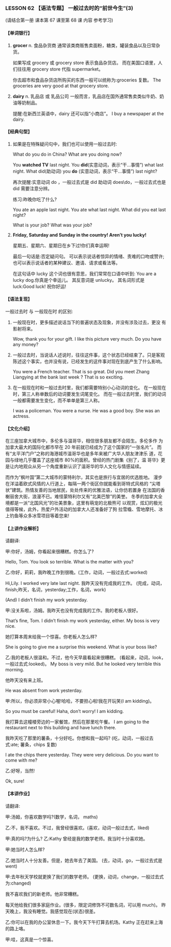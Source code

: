 ### LESSON 62 【语法专题】 一般过去时的“前世今生”(3)

(请结合第一册 课本第 67 课至第 68 课 内容 参考学习)

#### 【单词银行】

1. **grocer** n. 食品杂货商 通常该类商贩售卖面粉，糖类，罐装食品以及日常杂货。

   如果写成 grocery 或 grocery store 表示食品杂货店。 而在美国口语里，人们往往用 grocery store 代指 supermarket。

   你去超市和食品杂货店所购买的东西一般可以统称为:groceries 复数。 The groceries are very good at that grocery store.

2. **dairy** n. 乳品店 或 乳品公司 一般而言，乳品店在国外通常售卖类似牛奶、奶油等奶制品。

   提醒:在新西兰英语中，dairy 还可以指“小商店”。 I buy a newspaper at the dairy.

#### 【经典句型】

1. 如果是在特殊疑问句中，我们也可以使用一般过去时:

   What do you do in China? What are you doing now?

   You **watched TV** last night.
   You **did**(实意动词，表示“干...事情”) what last night.
   What did(助动词) you **do** (实意动词，表示“干...事情”) last night?

   再次提醒:实意动词 do ，一般过去式是 did 助动词 does\do，一般过去式也是 did 需要注意分辨。

   练习:昨晚你吃了什么?

   You ate an apple last night. You ate what last night. What did you eat last night?

   What is your job? What was your job?

2. **Friday, Saturday and Sunday in the country! Aren’t you lucky!**

   星期五、星期六、星期日在乡下过!你们真幸运啊!

   最后一句话是:否定疑问句。 可以表示说话者惊异的情绪、责难的口吻或赞许; 也可以表示说话者的某种建议、邀请、请求或看法等。

   在这句话中 lucky 这个词也很有意思，我们常常在口语中听到: You are a lucky dog.你真是个幸运儿。
   其反意词是 unlucky。
   其名词形式是 luck:Good luck! 祝你好运!

#### 【语法复现】

一般过去时 与 一般现在时 的区别:

1. 一般现在时，更多描述说话当下的普遍状态及现象，并没有涉及过去，更没 有影射将来。

   Wow, thank you for your gift. I like this picture very much. Do you have any money?

2. 一般过去时，当说话人述说时，往往这件事，这个状态已经结束了。只是客观陈述这个事实，也并没有说，已经发生的这件事对现在到底产生了什么影响。

   You were a French teacher. That is so great.
   Did you meet Zhang Liangying at the bank last week ? That is so exciting.

3. 在一般现在时和一般过去时里，我们都需要特别小心动词的变化。 在一般现在时，第三人称单数后的动词要发生词尾变化。 而在一般过去时里，我们的动词一般都需要发生变化，而不单单是第三人称。

   I was a policeman. You were a nurse. He was a good boy. She was an actress.

#### 【文化介绍】

在三座加拿大城市中，多伦多与温哥华，相信很多朋友都不会陌生。多伦多作 为加拿大最大的国际化都市早在 20 年前就已经成为了这个国家的“一张名片”。 而有“太平洋门户”之称的海港城市温哥华也是多年来被广大华人朋友津津乐 道，花园与绿地几乎覆盖了这座城市 80%的面积。曾经的热门剧集《别了，温 哥华》更是让内地观众从另一个角度重新认识了温哥华的华人文化与情感延续。

而作为“枫叶国”第二大城市的蒙特利尔，其实也是旅行与宜居的优选胜地。 漫步在洋溢着欧式风情的人行道上，每隔一两个街区你就能看到哥特式风格的 “尖塔状”建筑。热情友善的当地居民，处处传来的优雅法语，让你仿若置身 在法国的香榭丽舍大街，浪漫不已。难怪蒙特利尔又有“北美巴黎”的美誉。 冬季的加拿大全境都是一派“北国风光”的壮美景象，这里有萌宠的北极熊可 以观赏，炫幻的极光值得等候，此外，热爱户外活动的加拿大人还准备好了狗 拉雪橇、雪地摩托、冰上钓鱼等众多冰雪项目等着您来!

#### 【上讲作业解析】

请翻译: 

甲:你好，汤姆，你看起来很糟糕。你怎么了?

Hello, Tom. You look so terrible. What is the matter with you?

乙:你好，莉莉，我昨晚工作到很晚。(工作，动词，一般过去式:worked) 

Hi,Lily. I worked very late last night.
我昨天没有完成我的工作。 (完成，动词，finish;昨天，名词，yesterday;工作，名词，work)

(And) I didn’t finish my work yesterday.

甲:没关系啦，汤姆。我昨天也没有完成我的工作。我的老板人很好。

That’s fine, Tom. I didn’t finish my work yesterday, either. My boss is very nice.

她打算本周末给我一个惊喜。你老板人怎么样?

She is going to give me a surprise this weekend. What is your boss like?

乙:我的老板人很温和。不过，他今天早晨看起来很糟糕。 (看起来，动词，look，一般过去式:looked)。
My boss is very mild. But he looked very terrible this morning. 

他昨天没有来上班。

He was absent from work yesterday.

甲:所以，你必须非常小心喔!哈哈，不要担心啦!我在开玩笑(I am kidding)。 

So you must be careful! Haha, don’t worry! I am kidding. 

我打算去这幢楼旁边的一家餐馆，然后在那里吃午餐。
I am going to the restaurant next to this building and have lunch there.

我昨天吃了那里的薯条，十分好吃。你想和我一起吗? (吃，动词，一般过去式:ate; 薯条，chips 复数) 

I ate the chips there yesterday. They were very delicious. Do you want to come with me?

乙:好呀，当然!

Ok, sure!

#### 【本讲作业】 

请翻译:

甲:汤姆，你喜欢数学吗?(数学，名词， maths) 

乙:不，我不喜欢。不过，我曾经很喜欢。(喜欢，动词一般过去式，liked) 

甲:真的吗?为什么?
乙:Kathy 曾经是我的数学老师。我当时十分喜欢她。

甲:她当时人怎么样?

乙:她当时人十分友善。但是，她去年去了美国。 (去，动词，go，一般过去式是 went)

甲:去年秋天学校就更换了我们的数学老师。 (更换，动词，change，一般过去式为:changed)

我不喜欢我们的新老师。他非常糟糕。

每天他给我们很多家庭作业。(很多，限定词修饰不可数名词，可以用 much)。 昨天晚上，我没有睡觉。我感觉现在(状态)很差。 

乙:你可以在我的办公室休息一下。我今天下午打算去机场。Kathy 正在赶来上海的路上咯。

甲:哇，这真是一个惊喜。